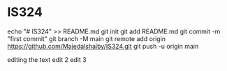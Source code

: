 # IS324
echo "# IS324" >> README.md
git init
git add README.md
git commit -m "first commit"
git branch -M main
git remote add origin https://github.com/Majedalshaiby/IS324.git
git push -u origin main
                
editing the text
edit 2
edit 3
